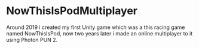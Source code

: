 # NowThisIsPodMultiplayer
Around 2019 i created my first Unity game which was a this racing game named NowThisIsPod, now two years later i made an online multiplayer to it using Photon PUN 2. 
